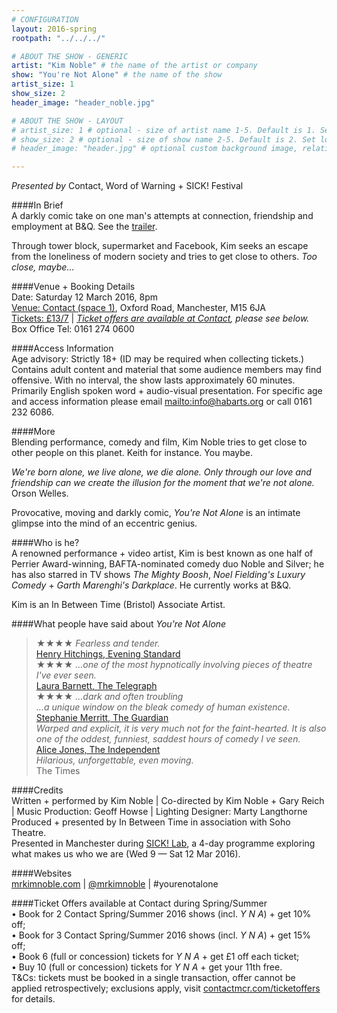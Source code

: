 ```yaml
---
# CONFIGURATION
layout: 2016-spring
rootpath: "../../../"

# ABOUT THE SHOW - GENERIC
artist: "Kim Noble" # the name of the artist or company
show: "You're Not Alone" # the name of the show
artist_size: 1
show_size: 2
header_image: "header_noble.jpg"    

# ABOUT THE SHOW - LAYOUT
# artist_size: 1 # optional - size of artist name 1-5. Default is 1. Set longer names to lower values
# show_size: 2 # optional - size of show name 2-5. Default is 2. Set longer names to lower values
# header_image: "header.jpg" # optional custom background image, relative to current page

---
```

*Presented by* Contact, Word of Warning + SICK! Festival          
       
####In Brief      
A darkly comic take on one man's attempts at connection, friendship and employment at B&Q. See the <a href="http://youtu.be/ZpI9fdp87Y8" target="_blank">trailer</a>.                         
        
Through tower block, supermarket and Facebook, Kim seeks an escape from the loneliness of modern society and tries to get close to others. *Too close, maybe…*        
        
####Venue + Booking Details    
Date: Saturday 12 March 2016, 8pm         
<a href="http://contactmcr.com/visit/getting-here" target="_blank">Venue: Contact (space 1)</a>, Oxford Road, Manchester, M15 6JA         
<a href="http://contactmcr.com/whats-on/46699-kim-noble-youre-not-alone/booking" target="_blank">Tickets: £13/7</a> | *<a href="http://www.contactmcr.com/ticketoffers" target="_blank">Ticket offers are available at Contact</a>, please see below.*       
Box Office Tel: 0161 274 0600          
          
####Access Information        
Age advisory: Strictly 18+ (ID may be required when collecting tickets.) Contains adult content and material that some audience members may find offensive. With no interval, the show lasts approximately 60 minutes. Primarily English spoken word + audio-visual presentation. For specific age and access information please email <mailto:info@habarts.org> or call 0161 232 6086.     
             
####More         
Blending performance, comedy and film, Kim Noble tries to get close to other people on this planet. Keith for instance. You maybe.        
       
*We're born alone, we live alone, we die alone. Only through our love and friendship can we create the illusion for the moment that we're not alone.*<br>Orson Welles.           
           
Provocative, moving and darkly comic, *You're Not Alone* is an intimate glimpse into the mind of an eccentric genius.        
        
####Who is he?        
A renowned performance + video artist, Kim is best known as one half of Perrier Award-winning, BAFTA-nominated comedy duo Noble and Silver; he has also starred in TV shows *The Mighty Boosh*, *Noel Fielding's Luxury Comedy* + *Garth Marenghi's Darkplace*. He currently works at B&Q.               
             
Kim is an In Between Time (Bristol) Associate Artist.         
         
####What people have said about *You're Not Alone*        
>★★★★ *Fearless and tender.*<br><a href="http://www.standard.co.uk/goingout/theatre/kim-noble-you-re-not-alone-soho-theatre-review-10041114.html" target="_blank">Henry Hitchings, Evening Standard</a>        
>★★★★ *…one of the most hypnotically involving pieces of theatre I've ever seen.*<br><a href="http://www.telegraph.co.uk/culture/theatre/edinburgh-festival/10995672/Edinburgh-theatre-2014-what-to-see.html" target="_blank">Laura Barnett, The Telegraph</a>        
>★★★★ *…dark and often troubling<br>…a unique window on the bleak comedy of human existence.*<br><a href="http://www.theguardian.com/stage/2015/feb/22/kim-noble-youre-not-alone-review-soho-theatre-london" target="_blank">Stephanie Merritt, The Guardian</a>           
>*Warped and explicit, it is very much not for the faint-hearted. It is also one of the oddest, funniest, saddest hours of comedy I ve seen.*<br><a href="http://www.independent.co.uk/arts-entertainment/comedy/reviews/kim-noble-you-re-not-alone-soho-theatre-review-a-show-that-runs-on-surprise-and-shock-10036119.html" target="_blank">Alice Jones, The Independent</a>        
>*Hilarious, unforgettable, even moving.*<br>The Times      
         
####Credits          
Written + performed by Kim Noble | Co-directed by Kim Noble + Gary Reich | Music Production: Geoff Howse | Lighting Designer: Marty Langthorne<br>Produced + presented by In Between Time in association with Soho Theatre.<br>Presented in Manchester during <a href="http://sickfestival.com" target="_blank">SICK! Lab</a>, a 4-day programme exploring what makes us who we are (Wed 9 — Sat 12 Mar 2016).              
             
####Websites          
<a href="http://mrkimnoble.com/when-you-can-see-bollocks-that-i-do" target="_blank">mrkimnoble.com</a> | <a href="http://twitter.com/mrkimnoble" target="_blank">@mrkimnoble</a> | #yourenotalone<br>     

####Ticket Offers available at Contact during Spring/Summer         
• Book for 2 Contact Spring/Summer 2016 shows (incl. *Y N A*) + get 10% off;<br>• Book for 3 Contact Spring/Summer 2016 shows (incl. *Y N A*) + get 15% off;<br>• Book 6 (full or concession) tickets for *Y N A* + get £1 off each ticket;<br>• Buy 10 (full or concession) tickets for *Y N A* + get your 11th free.                  
T&Cs: tickets must be booked in a single transaction, offer cannot be applied retrospectively; exclusions apply, visit <a href="http://www.contactmcr.com/ticketoffers" target="_blank">contactmcr.com/ticketoffers</a> for details.
